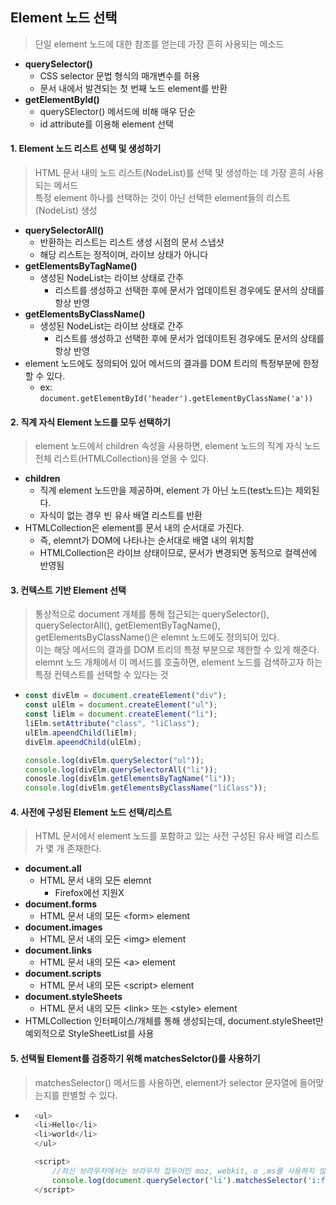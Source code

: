 ## Element 노드 선택

> 단일 element 노드에 대한 참조를 얻는데 가장 흔히 사용되는 메소드

- **querySelector()**
  - CSS selector 문법 형식의 매개변수를 허용
  - 문서 내에서 발견되는 첫 번째 노드 element를 반환
- **getElementById()**
  - querySElector() 메서드에 비해 매우 단순
  - id attribute를 이용해 element 선택

#### 1. Element 노드 리스트 선택 및 생성하기

> HTML 문서 내의 노드 리스트(NodeList)를 선택 및 생성하는 데 가장 흔히 사용되는 메서드<br> 특정 element 하나를 선택하는 것이 아닌 선택한 element들의 리스트(NodeList) 생성

- **querySelectorAll()**
  - 반환하는 리스트는 리스트 생성 시점의 문서 스냅샷
  - 해당 리스트는 정적이며, 라이브 상태가 아니다
- **getElementsByTagName()**
  - 생성된 NodeList는 라이브 상태로 간주
    - 리스트를 생성하고 선택한 후에 문서가 업데이트된 경우에도 문서의 상태를 항상 반영
- **getElementsByClassName()**
  - 생성된 NodeList는 라이브 상태로 간주
    - 리스트를 생성하고 선택한 후에 문서가 업데이트된 경우에도 문서의 상태를 항상 반영
- element 노드에도 정의되어 있어 메서드의 결과를 DOM 트리의 특정부분에 한정할 수 있다.
  - ex: `document.getElementById('header').getElementByClassName('a'))`

#### 2. 직계 자식 Element 노드를 모두 선택하기

> element 노드에서 children 속성을 사용하면, element 노드의 직계 자식 노드 전체 리스트(HTMLCollection)을 얻을 수 있다.

- **children**
  - 직계 element 노드만을 제공하며, element 가 아닌 노드(test노드)는 제외된다.
  - 자식이 없는 경우 빈 유사 배열 리스트를 반환
- HTMLCollection은 element를 문서 내의 순서대로 가진다.
  - 즉, elemnt가 DOM에 나타나는 순서대로 배열 내의 위치함
  - HTMLCollection은 라이브 상태이므로, 문서가 변경되면 동적으로 컬렉션에 반영됨

#### 3. 컨텍스트 기반 Element 선택

> 통상적으로 document 개체를 통해 접근되는 querySelector(), querySelectorAll(), getElementByTagName(), getElementsByClassName()은 elemnt 노드에도 정의되어 있다.<br>이는 해당 메서드의 결과를 DOM 트리의 특정 부분으로 제한할 수 있게 해준다.<br>elemnt 노드 개체에서 이 메서드를 호출하면, element 노드를 검색하고자 하는 특정 컨텍스트를 선택할 수 있다는 것

- ```javascript
  const divElm = document.createElement("div");
  const ulElm = document.createElement("ul");
  const liElm = document.createElement("li");
  liElm.setAttribute("class", "liClass");
  ulElm.apeendChild(liElm);
  divElm.apeendChild(ulElm);

  console.log(divElm.querySelector("ul"));
  console.log(divElm.querySelectorAll("li"));
  conosle.log(divElm.getElementsByTagName("li"));
  console.log(divElm.getElementsByClassName("liClass"));
  ```

#### 4. 사전에 구성된 Element 노드 선택/리스트

> HTML 문서에서 element 노드를 포함하고 있는 사전 구성된 유사 배열 리스트가 몇 개 존재한다.

- **document.all**
  - HTML 문서 내의 모든 elemnt
    - Firefox에선 지원X
- **document.forms**
  - HTML 문서 내의 모든 &#60;form&#62; element
- **document.images**
  - HTML 문서 내의 모든 &#60;img&#62; element
- **document.links**
  - HTML 문서 내의 모든 &#60;a&#62; element
- **document.scripts**
  - HTML 문서 내의 모든 &#60;script&#62; element
- **document.styleSheets**
  - HTML 문서 내의 모든 &#60;link&#62; 또는 &#60;style&#62; element
- HTMLCollection 인터페이스/개체를 통해 생성되는데, document.styleSheet만 예외적으로 StyleSheetList를 사용

#### 5. 선택될 Element를 검증하기 위해 matchesSelctor()를 사용하기

> matchesSelector() 메서드를 사용하면, element가 selector 문자열에 들어맞는지를 판별할 수 있다.

- ```javascript
    <ul>
    <li>Hello</li>
    <li>world</li>
    </ul>

    <script>
        //최신 브라우저에서는 브라우저 접두어인 moz, webkit, o ,ms를 사용하지 않으면 실패한다. //webkitMatchesSelector
        console.log(document.querySelector('li').matchesSelector('i:first-child'));// true
    </script>
  ```

